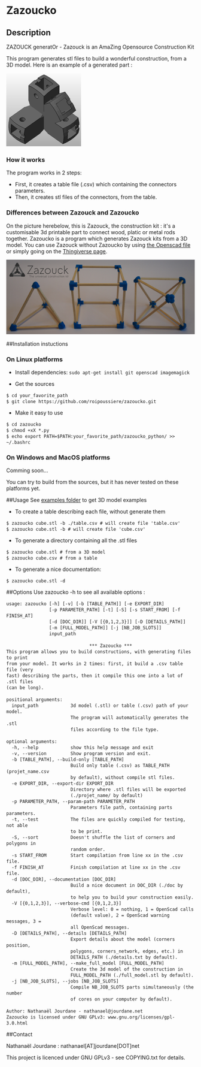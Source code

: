 Zazoucko
=====

## Description
ZAZOUCK generatOr - Zazouck is an AmaZing Opensource Construction Kit

This program generates stl files to build a wonderful construction, from a 3D model. Here is an example of a generated part :

![A generated part](./pictures/generated_part.png "A generated part")

### How it works
The program works in 2 steps:
- First, it creates a table file (.csv) which containing the connectors parameters.
- Then, it creates stl files of the connectors, from the table.

### Differences between Zazouck and Zazoucko
On the picture herebelow, this is Zazouck, the construction kit : it's a customisable 3d printable part to connect wood, platic or metal rods together. Zazoucko is a program which generates Zazouck kits from a 3D model. You can use Zazouck without Zazoucko by using [the Openscad file](scad/corner.scad) or simply going on the  [Thingiverse page](http://www.thingiverse.com/thing:179597).

![Zazouck](./pictures/Zazouck_wide.png "Zazouck")

##Installation instuctions

### On Linux platforms
- Install dependencies:
```sudo apt-get install git openscad imagemagick```

- Get the sources

```
$ cd your_favorite_path
$ git clone https://github.com/roipoussiere/zazoucko.git
```

- Make it easy to use

```
$ cd zazoucko
$ chmod +xX *.py
$ echo export PATH=$PATH:your_favorite_path/zazoucko_python/ >> ~/.bashrc
```

### On Windows and MacOS platforms

Comming soon...

You can try to build from the sources, but it has never tested on these platforms yet.

##Usage
See [examples folder](examples/) to get 3D model examples

- To create a table describing each file, without generate them

```
$ zazoucko cube.stl -b ./table.csv # will create file 'table.csv'
$ zazoucko cube.stl -b # will create file 'cube.csv'
```

- To generate a directory containing all the .stl files

```
$ zazoucko cube.stl # from a 3D model
$ zazoucko cube.csv # from a table
```

- To generate a nice documentation:

```
$ zazoucko cube.stl -d
```
##Options
Use zazoucko -h to see all available options :

```
usage: zazoucko [-h] [-v] [-b [TABLE_PATH]] [-e EXPORT_DIR]
                [-p PARAMETER_PATH] [-t] [-S] [-s START_FROM] [-f FINISH_AT]
                [-d [DOC_DIR]] [-V [{0,1,2,3}]] [-D [DETAILS_PATH]]
                [-m [FULL_MODEL_PATH]] [-j [NB_JOB_SLOTS]]
                input_path

                               *** Zazoucko ***
This program allows you to build constructions, with generating files to print
from your model. It works in 2 times: first, it build a .csv table file (very
fast) describing the parts, then it compile this one into a lot of .stl files
(can be long).

positional arguments:
  input_path            3d model (.stl) or table (.csv) path of your model.
                        The program will automatically generates the .stl
                        files according to the file type.

optional arguments:
  -h, --help            show this help message and exit
  -v, --version         Show program version and exit.
  -b [TABLE_PATH], --build-only [TABLE_PATH]
                        Build only table (.csv) as TABLE_PATH (projet_name.csv
                        by default), without compile stl files.
  -e EXPORT_DIR, --export-dir EXPORT_DIR
                        Directory where .stl files will be exported
                        (./projet_name/ by default)
  -p PARAMETER_PATH, --param-path PARAMETER_PATH
                        Parameters file path, containing parts parameters.
  -t, --test            The files are quickly compiled for testing, not able
                        to be print.
  -S, --sort            Doesn't shuffle the list of corners and polygons in
                        random order.
  -s START_FROM         Start compilation from line xx in the .csv file.
  -f FINISH_AT          Finish compilation at line xx in the .csv file.
  -d [DOC_DIR], --documentation [DOC_DIR]
                        Build a nice document in DOC_DIR (./doc by default),
                        to help you to build your construction easily.
  -V [{0,1,2,3}], --verbose-cmd [{0,1,2,3}]
                        Verbose level: 0 = nothing, 1 = OpenScad calls
                        (default value), 2 = OpenScad warning messages, 3 =
                        all OpenScad messages.
  -D [DETAILS_PATH], --details [DETAILS_PATH]
                        Export details about the model (corners position,
                        polygons, corners_network, edges, etc.) in
                        DETAILS_PATH (./details.txt by default).
  -m [FULL_MODEL_PATH], --make_full_model [FULL_MODEL_PATH]
                        Create the 3d model of the construction in
                        FULL_MODEL_PATH (./full_model.stl by default).
  -j [NB_JOB_SLOTS], --jobs [NB_JOB_SLOTS]
                        Compile NB_JOB_SLOTS parts simultaneously (the number
                        of cores on your computer by default).

Author: Nathanaël Jourdane - nathanael@jourdane.net
Zazoucko is licensed under GNU GPLv3: www.gnu.org/licenses/gpl-3.0.html
```

##Contact

Nathanaël Jourdane : nathanael[AT]jourdane[DOT]net

This project is licenced under GNU GPLv3 - see COPYING.txt for details.

